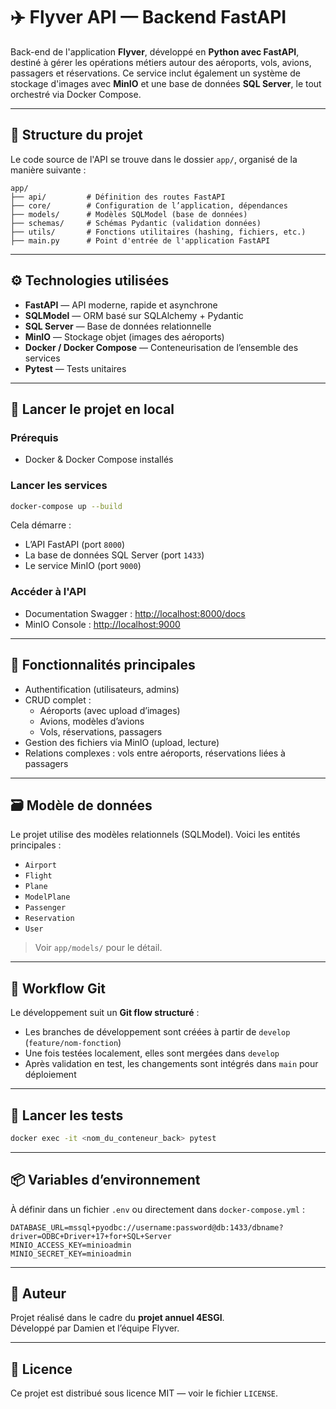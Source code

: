 # ✈️ Flyver API — Backend FastAPI

Back-end de l'application **Flyver**, développé en **Python avec FastAPI**, destiné à gérer les opérations métiers autour des aéroports, vols, avions, passagers et réservations. Ce service inclut également un système de stockage d'images avec **MinIO** et une base de données **SQL Server**, le tout orchestré via Docker Compose.

---

## 📁 Structure du projet

Le code source de l'API se trouve dans le dossier `app/`, organisé de la manière suivante :

```
app/
├── api/         # Définition des routes FastAPI
├── core/        # Configuration de l’application, dépendances
├── models/      # Modèles SQLModel (base de données)
├── schemas/     # Schémas Pydantic (validation données)
├── utils/       # Fonctions utilitaires (hashing, fichiers, etc.)
├── main.py      # Point d'entrée de l'application FastAPI
```

---

## ⚙️ Technologies utilisées

- **FastAPI** — API moderne, rapide et asynchrone
- **SQLModel** — ORM basé sur SQLAlchemy + Pydantic
- **SQL Server** — Base de données relationnelle
- **MinIO** — Stockage objet (images des aéroports)
- **Docker / Docker Compose** — Conteneurisation de l’ensemble des services
- **Pytest** — Tests unitaires

---

## 🚀 Lancer le projet en local

### Prérequis

- Docker & Docker Compose installés

### Lancer les services

```bash
docker-compose up --build
```

Cela démarre :
- L’API FastAPI (port `8000`)
- La base de données SQL Server (port `1433`)
- Le service MinIO (port `9000`)

### Accéder à l'API

- Documentation Swagger : [http://localhost:8000/docs](http://localhost:8000/docs)
- MinIO Console : [http://localhost:9000](http://localhost:9000)

---

## 🔐 Fonctionnalités principales

- Authentification (utilisateurs, admins)
- CRUD complet :
  - Aéroports (avec upload d’images)
  - Avions, modèles d’avions
  - Vols, réservations, passagers
- Gestion des fichiers via MinIO (upload, lecture)
- Relations complexes : vols entre aéroports, réservations liées à passagers

---

## 🗃️ Modèle de données

Le projet utilise des modèles relationnels (SQLModel). Voici les entités principales :

- `Airport`
- `Flight`
- `Plane`
- `ModelPlane`
- `Passenger`
- `Reservation`
- `User`

> Voir `app/models/` pour le détail.

---

## 🔁 Workflow Git

Le développement suit un **Git flow structuré** :
- Les branches de développement sont créées à partir de `develop` (`feature/nom-fonction`)
- Une fois testées localement, elles sont mergées dans `develop`
- Après validation en test, les changements sont intégrés dans `main` pour déploiement

---

## 🧪 Lancer les tests

```bash
docker exec -it <nom_du_conteneur_back> pytest
```

---

## 📦 Variables d’environnement

À définir dans un fichier `.env` ou directement dans `docker-compose.yml` :

```env
DATABASE_URL=mssql+pyodbc://username:password@db:1433/dbname?driver=ODBC+Driver+17+for+SQL+Server
MINIO_ACCESS_KEY=minioadmin
MINIO_SECRET_KEY=minioadmin
```

---

## 👤 Auteur

Projet réalisé dans le cadre du **projet annuel 4ESGI**.  
Développé par Damien et l’équipe Flyver.

---

## 📄 Licence

Ce projet est distribué sous licence MIT — voir le fichier `LICENSE`.
